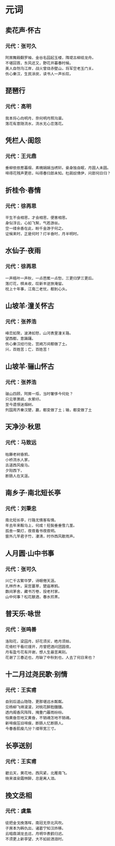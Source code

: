 # 元词

## 卖花声·怀古
### 元代：张可久
```
阿房舞殿翻罗袖，金谷名园起玉楼，隋堤古柳缆龙舟。
不堪回首，东风还又，野花开暮春时候。
美人自刎乌江岸，战火曾烧赤壁山，将军空老玉门关。
伤心秦汉，生民涂炭，读书人一声长叹。
```

## 琵琶行
### 元代：高明
```
我本将心向明月，奈何明月照沟渠。
落花有意随流水，流水无心恋落花。
```

## 凭栏人·闺怨
### 元代：王元鼎
```
垂柳依依惹暮烟，素魄娟娟当绣轩。妾身独自眠，月圆人未圆。
啼得花残声更悲，叫得春归郎未知。杜鹃奴倩伊，问郎何日归？
```

## 折桂令·春情
### 元代：徐再思
```
平生不会相思，才会相思，便害相思。
身似浮云，心如飞絮，气若游丝。
空一缕余香在此，盼千金游子何之。
证候来时，正是何时？灯半昏时，月半明时。
```

## 水仙子·夜雨
### 元代：徐再思
```
一声梧叶一声秋，一点芭蕉一点愁，三更归梦三更后。
落灯花，棋未收，叹新丰逆旅淹留。
枕上十年事，江南二老忧，都到心头。
```

## 山坡羊·潼关怀古
### 元代：张养浩
```
峰峦如聚，波涛如怒，山河表里潼关路。
望西都，意踌躇。
伤心秦汉经行处，宫阙万间都做了土。
兴，百姓苦；亡，百姓苦！
```

## 山坡羊·骊山怀古
### 元代：张养浩
```
骊山四顾，阿房一炬，当时奢侈今何处？
只见草萧疏，水萦纡。
至今遗恨迷烟树。
列国周齐秦汉楚，赢，都变做了土；输，都变做了土
```

## 天净沙·秋思
### 元代：马致远
```
枯藤老树昏鸦，
小桥流水人家，
古道西风瘦马。
夕阳西下，
断肠人在天涯。
```

## 南乡子·南北短长亭
### 元代：刘秉忠
```
南北短长亭，行路无情客有情。
年去年来鞍马上，何成！短鬓垂垂雪几茎。
孤舍一檠灯，夜夜看书夜夜明。
窗外几竿君子竹，凄清，时作西风散雨声。
```

## 人月圆·山中书事
### 元代：张可久
```
兴亡千古繁华梦，诗眼倦天涯。
孔林乔木，吴宫蔓草，楚庙寒鸦。
数间茅舍，藏书万卷，投老村家。
山中何事？松花酿酒，春水煎茶。
```

## 普天乐·咏世
### 元代：张鸣善
```
洛阳花，梁园月，好花须买，皓月须赊。
花倚栏干看烂熳开，月曾把酒问团圆夜。
月有盈亏花有开谢，想人生最苦离别。
花谢了三春近也，月缺了中秋到也，人去了何日来也？
```

## 十二月过尧民歌·别情
### 元代：王实甫
```
自别后遥山隐隐，更那堪远水粼粼。
见杨柳飞绵滚滚，对桃花醉脸醺醺。
透内阁香风阵阵，掩重门暮雨纷纷。
怕黄昏忽地又黄昏，不销魂怎地不销魂。
新啼痕压旧啼痕，断肠人忆断肠人。
今春香肌瘦几分？缕带宽三寸。
```

## 长亭送别
### 元代：王实甫
```
碧云天，黄花地，西风紧，北雁南飞。
晓来谁染霜林醉，总是离人泪。
```

## 挽文丞相
### 元代：虞集
```
徒把金戈挽落晖，南冠无奈北风吹。
子房本为韩仇出，诸葛宁知汉祚移。
云暗鼎湖龙去远，月明华表鹤归迟。
不须更上新亭望，大不如前洒泪时。
````